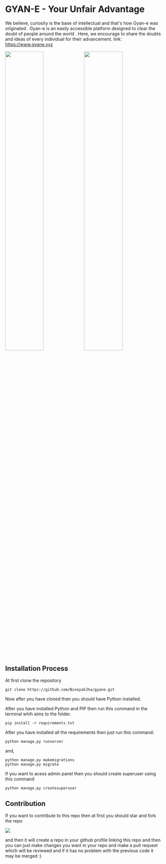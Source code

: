 # GYAN-E - Your Unfair Advantage
We believe, curiosity is the base of intellectual and that's how Gyan-e was originated . Gyan-e is an easily accessible platform designed to clear the doubt of people around the world . Here, we encourage to share the doubts and ideas of every individual for their advancement.
link: https://www.gyane.xyz

<p align="left">
<img src="https://user-images.githubusercontent.com/69071769/187438742-07040984-cee1-4000-b888-09a6cdd710b0.png" width="49.5%">
<img src="https://user-images.githubusercontent.com/69071769/187438917-dc11534c-4fdb-4ffd-bc92-4521eed4cd84.png" width="49.5%">
</p>

## Installation Process

At first clone the repository

```
git clone https://github.com/BinayakJha/gyane.git
```

Now after you have cloned then you should have Python installed.

After you have installed Python and PIP then run this command in the terminal whih aims to the folder.

```
pip install -r requirements.txt
```

After you have installed all the requirements then just run this command:

```
python manage.py runserver
```

and,

```
python manage.py makemigrations 
python manage.py migrate
```

If you want to acess admin panel then you should create superuser using this command

```
python manage.py createsuperuser
```

## Contribution

If you want to contribute to this repo then at first you should star and fork the repo 

<img src="https://user-images.githubusercontent.com/69071769/187409293-b34f536b-2218-4272-9af3-371bb9843d27.png">

and then it will create a repo in your github profile linking this repo and then you can just make changes you want in your repo and make a pull request which will be reviewed and if it has no problem with the previous code it may be merged :)
